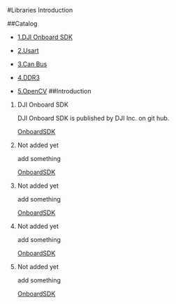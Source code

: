 #Libraries Introduction

##Catalog

- [1.DJI Onboard SDK](#user-content-1)


- [2.Usart](#user-content-2)


- [3.Can Bus](#user-content-3)


- [4.DDR3](#user-content-4)


- [5.OpenCV](#user-content-5)
##Introduction

1. <p id="1"> DJI Onboard SDK

	DJI Onboard SDK is published by DJI Inc. on git hub.

	[OnboardSDK](https://github.com/dji-sdk/Onboard-SDK)

2. <p id="2"> Not added yet
	
	add something

	[OnboardSDK](https://github.com/dji-sdk/Onboard-SDK)

3. <p id="3"> Not added yet
	
	add something

	[OnboardSDK](https://github.com/dji-sdk/Onboard-SDK)

4. <p id="4"> Not added yet
	
	add something

	[OnboardSDK](https://github.com/dji-sdk/Onboard-SDK)

5. <p id="5"> Not added yet	

	add something

	[OnboardSDK](https://github.com/dji-sdk/Onboard-SDK)
